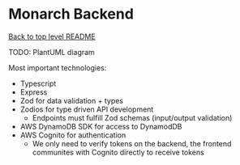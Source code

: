 # Monarch Backend

[Back to top level README]('../../README.md')

TODO: PlantUML diagram

Most important technologies:

- Typescript
- Express
- Zod for data validation + types
- Zodios for type driven API development
  - Endpoints must fulfill Zod schemas (input/output validation)
- AWS DynamoDB SDK for access to DynamodDB
- AWS Cognito for authentication
  - We only need to verify tokens on the backend, the frontend communites with Cognito directly to receive tokens
